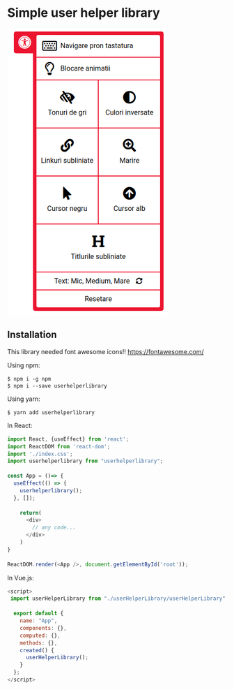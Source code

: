 # Simple user helper library

<img src="./demos/helper.png" alt="library">

## Installation

This library needed font awesome icons!!
https://fontawesome.com/

Using npm:
```shell
$ npm i -g npm
$ npm i --save userhelperlibrary
```

Using yarn: 
```shell
$ yarn add userhelperlibrary
```

In React:
```js
import React, {useEffect} from 'react';
import ReactDOM from 'react-dom';
import './index.css';
import userhelperlibrary from "userhelperlibrary";

const App = ()=> {
  useEffect(() => {
    userhelperlibrary();
  }, []);
  
    return(
      <div>
        // any code...
      </div>
    )
}

ReactDOM.render(<App />, document.getElementById('root'));
```
In Vue.js:
```js
<script>
 import userHelperLibrary from "./userHelperLibrary/userHelperLibrary";

  export default {
    name: "App",
    components: {},
    computed: {},
    methods: {},
    created() {
      userHelperLibrary();
    }
  };
</script>
```